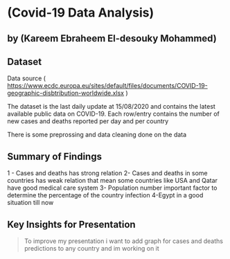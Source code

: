 # (Covid-19 Data Analysis)
## by (Kareem Ebraheem El-desouky Mohammed)


## Dataset

Data source ( https://www.ecdc.europa.eu/sites/default/files/documents/COVID-19-geographic-disbtribution-worldwide.xlsx )

The dataset is the last daily update at 15/08/2020 and contains the latest available public data on COVID-19. Each row/entry contains the number of new cases and deaths reported per day and per country

There is some preprossing and data cleaning done on the data 


## Summary of Findings

1 - Cases and deaths has strong relation
2- Cases and deaths in some countries has weak relation that mean some countries like USA and Qatar have good medical care system 
3- Population number important factor to determine the percentage of the country infection
4-Egypt in a good situation till now


## Key Insights for Presentation

>To improve my presentation i want to add graph for cases and deaths predictions to any country and im working on it
